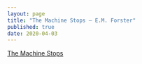 ```yaml
---
layout: page
title: "The Machine Stops — E.M. Forster"
published: true
date: 2020-04-03
---
```




[The Machine Stops](https://www.goodreads.com/book/show/4711854-the-machine-stops)